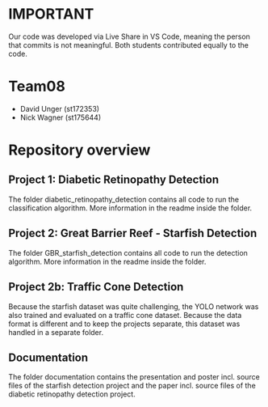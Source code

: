 # IMPORTANT
Our code was developed via Live Share in VS Code, meaning the person that commits is not meaningful.
Both students contributed equally to the code.

# Team08
- David Unger (st172353)
- Nick Wagner (st175644)

# Repository overview

## Project 1: Diabetic Retinopathy Detection
The folder diabetic_retinopathy_detection contains all code to run the classification algorithm. More information in the readme inside the folder.

## Project 2: Great Barrier Reef - Starfish Detection
The folder GBR_starfish_detection contains all code to run the detection algorithm. More information in the readme inside the folder.

## Project 2b: Traffic Cone Detection
Because the starfish dataset was quite challenging, the YOLO network was also trained and evaluated on a traffic cone dataset. Because the data format is different and to keep the projects separate, this dataset was handled in a separate folder.

## Documentation
The folder documentation contains the presentation and poster incl. source files of the starfish detection project and the paper incl. source files of the diabetic retinopathy detection project.